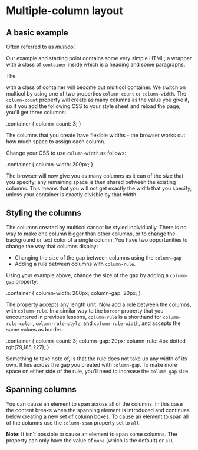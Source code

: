 # Multiple-column layout #

## A basic example ##
Often referred to as *multicol*.

Our example and starting point contains some very simple HTML; a wrapper with a class of `container` inside which is a heading and some paragraphs.

The <div> with a class of container will become out multicol container. We switch on multicol by using one of two properties `column-count` or `column-width`. The `column-count` property will create as many columns as the value you give it, so if you add the following CSS to your style sheet and reload the page, you'll get three columns: 

.container {
  column-count: 3;
}

The columns that you create have flexible widths - the browser works out how much space to assign each column.

Change your CSS to use `column-width` as follows: 

.container {
  column-width: 200px;
}

The browser will now give you as many columns as it can of the size that you specify; any remaining space is then shared between the existing columns. This means that you will not get exactly the width that you specify, unless your container is exactly divisble by that width.

## Styling the columns ##
The columns created by multicol cannot be styled individually. There is no way to make one column bigger than other columns, or to change the background or text color of a single column. You have two opportunities to change the way that columns display: 
  * Changing the size of the gap between columns using the `column-gap`
  * Adding a rule between columns with `column-rule`.

Using your example above, change the size of the gap by adding a `column-gap` property: 

.container {
  column-width: 200px;
  column-gap: 20px;
}

The property accepts any length unit. Now add a rule between the columns, with `column-rule`. In a similar way to the `border` property that you encountered in previous lessons, `column-rule` is a shorthand for `column-rule-color`, `column-rule-style`, and `column-rule-width`, and accepts the same values as border.

.container {
  column-count: 3;
  column-gap: 20px;
  column-rule: 4px dotted rgb(79,185,227);
}

Something to take note of, is that the rule does not take up any width of its own. It lies across the gap you created with `column-gap`. To make more space on either side of the rule, you'll need to increase the `column-gap` size.

## Spanning columns ##
You can cause an element to span across all of the columns. In this case the content breaks when the spanning element is introduced and continues below creating a new set of column boxes. To cause an element to span all of the columns use the `column-span` property set to `all`.

**Note**: It isn't possible to cause an element to span some columns. The property can only have the value of `none` (which is the default) or `all`.

